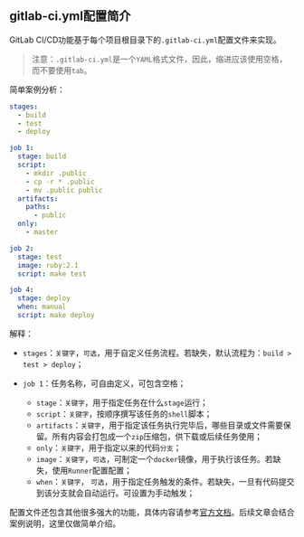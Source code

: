 ## gitlab-ci.yml配置简介

GitLab CI/CD功能基于每个项目根目录下的`.gitlab-ci.yml`配置文件来实现。


> 注意：`.gitlab-ci.yml`是一个`YAML`格式文件，因此，缩进应该使用空格，而不要使用`tab`。

简单案例分析：

```yaml
stages:
  - build
  - test
  - deploy

job 1:
  stage: build
  script:
    - mkdir .public
    - cp -r * .public
    - mv .public public
  artifacts:
    paths:
      - public
  only:
    - master

job 2:
  stage: test
  image: ruby:2.1 
  script: make test

job 4:
  stage: deploy
  when: manual
  script: make deploy
```

解释：

-  `stages`：`关键字`，`可选`，用于自定义任务流程。若缺失，默认流程为：`build > test > deploy`；

- `job 1`：任务名称，可自由定义，可包含空格； 
  -  `stage`：`关键字`，用于指定任务在什么`stage`运行；
  -  `script`：`关键字`，按顺序撰写该任务的`shell`脚本；
  -  `artifacts`：`关键字`，用于指定该任务执行完毕后，哪些目录或文件需要保留。所有内容会打包成一个`zip`压缩包，供下载或后续任务使用；
  -  `only`：`关键字`，用于指定以来的代码`分支`；
  -  `image`：`关键字`，`可选`，可制定一个`docker`镜像，用于执行该任务。若缺失，使用`Runner`配置配置；
  -  `when`：`关键字`， `可选`，用于指定任务触发的条件。若缺失，一旦有代码提交到该分支就会自动运行。可设置为手动触发；

配置文件还包含其他很多强大的功能，具体内容请参考[官方文档](https://docs.gitlab.com/ee/ci/yaml/README.html)。后续文章会结合案例说明，这里仅做简单介绍。
